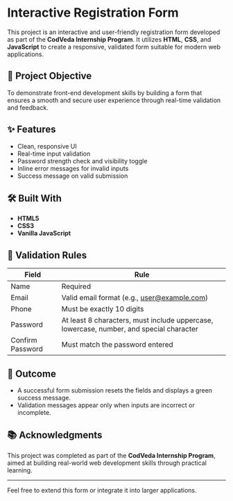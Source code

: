 # Interactive Registration Form

This project is an interactive and user-friendly registration form developed as part of the **CodVeda Internship Program**. It utilizes **HTML**, **CSS**, and **JavaScript** to create a responsive, validated form suitable for modern web applications.

## 🎯 Project Objective

To demonstrate front-end development skills by building a form that ensures a smooth and secure user experience through real-time validation and feedback.

## ✨ Features

- Clean, responsive UI
- Real-time input validation
- Password strength check and visibility toggle
- Inline error messages for invalid inputs
- Success message on valid submission


## 🛠️ Built With

- **HTML5**
- **CSS3**
- **Vanilla JavaScript**

## 🧪 Validation Rules

| Field             | Rule                                                                 |
|------------------|----------------------------------------------------------------------|
| Name             | Required                                                             |
| Email            | Valid email format (e.g., user@example.com)                          |
| Phone            | Must be exactly 10 digits                                            |
| Password         | At least 8 characters, must include uppercase, lowercase, number, and special character |
| Confirm Password | Must match the password entered                                      |

## 🏁 Outcome

- A successful form submission resets the fields and displays a green success message.
- Validation messages appear only when inputs are incorrect or incomplete.

## 📚 Acknowledgments

This project was completed as part of the **CodVeda Internship Program**, aimed at building real-world web development skills through practical learning.

---

Feel free to extend this form or integrate it into larger applications.